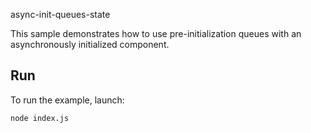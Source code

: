 async-init-queues-state

This sample demonstrates how to use pre-initialization queues with an asynchronously initialized component.

## Run

To run the example, launch:

```
node index.js
```
